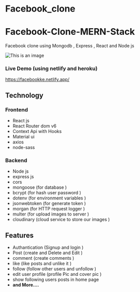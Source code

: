 # Facebook_clone
# Facebook-Clone-MERN-Stack
Facebook clone using Mongodb , Express , React and Node js 

![This is an image](https://i.ibb.co/tZFQLLm/2022-03-19-16-48.png)

### Live Demo (using netlify and heroku)
https://facebookke.netlify.app/

## Technology 
### Frontend 
- React js 
- React Router dom v6
- Context Api with Hooks 
- Material ui 
- axios 
- node-sass 
### Backend 
- Node js
- express js
- cors 
- mongoose (for database ) 
- bcrypt (for hash user password )
- dotenv (for environment variables )
- jsonwebtoken (for generate token )
- morgan  (for HTTP request logger )
- multer (for upload images to server )
- cloudinary (cloud service to store our images )

## Features 
- Authantication (Signup and login )
- Post (create and Delete and Edit )
- comment (create comments )
- like (like posts and unlike it )
- follow (follow other users and unfollow )
- edit user profile (profile Pic and cover pic )
- show following users posts in home page 
- **and More....** 
